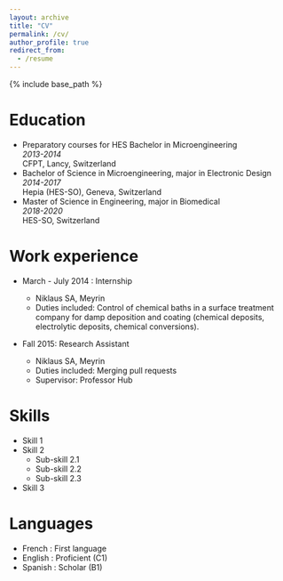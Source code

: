 ```yaml
---
layout: archive
title: "CV"
permalink: /cv/
author_profile: true
redirect_from:
  - /resume
---
```


{% include base_path %}

Education
======
* Preparatory courses for HES Bachelor in Microengineering  
  *2013-2014*  
  CFPT, Lancy, Switzerland
* Bachelor of Science in Microengineering, major in Electronic Design  
  *2014-2017*  
  Hepia (HES-SO), Geneva, Switzerland 
* Master of Science in Engineering, major in Biomedical  
  *2018-2020*  
  HES-SO, Switzerland

Work experience
======
* March - July 2014 : Internship
  * Niklaus SA, Meyrin
  * Duties included: Control of chemical baths in a surface treatment company for damp
    deposition and coating (chemical deposits, electrolytic deposits,
    chemical conversions).

* Fall 2015: Research Assistant
  * Niklaus SA, Meyrin
  * Duties included: Merging pull requests
  * Supervisor: Professor Hub
  
Skills
======
* Skill 1
* Skill 2
  * Sub-skill 2.1
  * Sub-skill 2.2
  * Sub-skill 2.3
* Skill 3

Languages
======
* French : First language
* English : Proficient (C1)
* Spanish : Scholar (B1)
